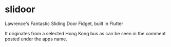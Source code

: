 # slidoor

Lawrence's Fantastic Sliding Door Fidget, built in Flutter

It originates from a selected Hong Kong bus as can be seen in the comment posted under the apps name.
